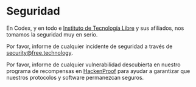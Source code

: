 # Seguridad

En Codex, y en todo e <a href="https://free.technology/" target="_blank">Instituto de Tecnología Libre</a> y sus afiliados, nos tomamos la seguridad muy en serio.

Por favor, informe de cualquier incidente de seguridad a través de <a href="mailto:security@free.technology">security@free.technology</a>.

Por favor, informe de cualquier vulnerabilidad descubierta en nuestro programa de recompensas en <a href="https://hackenproof.com/ift" target="_blank">HackenProof</a> para ayudar a garantizar que nuestros protocolos y software permanezcan seguros.
